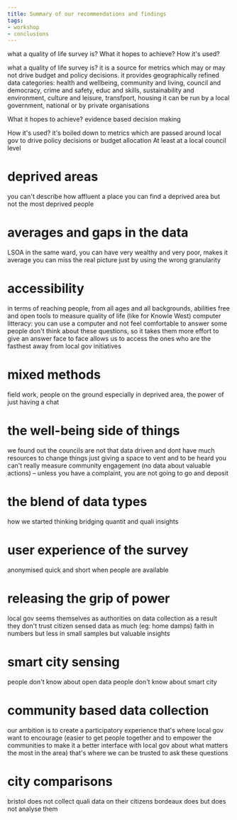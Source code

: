 ```yaml
---
title: Summary of our recommendations and findings
tags:
- workshop
- conclusions
---
```


what a quality of life survey is? What it hopes to achieve? How it's used?

what a quality of life survey is?
it is a source for metrics which may or may not drive budget and policy decisions.
it provides geographically refined data
categories: health and wellbeing, community and living, council and democracy, crime and safety, educ and skills, sustainability and environment, culture and leisure, transfport, housing
it can be run by a local government, national or by private organisations

What it hopes to achieve?
evidence based decision making

How it's used?
it's boiled down to metrics which are passed around local gov to drive policy decisions or budget allocation
At least at a local council level

# deprived areas

you can't describe how affluent a place
you can find a deprived area but not the most deprived people


# averages and gaps in the data

LSOA in the same ward, you can have very wealthy and very poor, makes it average
you can miss the real picture just by using the wrong granularity

# accessibility

in terms of reaching people, from all ages and all backgrounds, abilities
free and open tools to measure quality of life (like for Knowle West)
computer litteracy: you can use a computer and not feel comfortable to answer
some people don't think about these questions, so it takes them more effort to give an answer
face to face allows us to access the ones who are the fasthest away from local gov initiatives

# mixed methods

field work, people on the ground
especially in deprived area, the power of just having a chat

# the well-being side of things

we found out the councils are not that data driven and dont have much resources to change things
just giving a space to vent and to be heard
you can't really measure community engagement (no data about valuable actions) – unless you have a complaint, you are not going to go and deposit

# the blend of data types

how we started thinking bridging quantit and quali insights

# user experience of the survey

anonymised
quick and short
when people are available

# releasing the grip of power

local gov seems themselves as authorities on data collection
as a result they don't trust citizen sensed data as much (eg: home damps)
faith in numbers but less in small samples but valuable insights

# smart city sensing

people don't know about open data
people don't know about smart city

# community based data collection

our ambition is to create a participatory experience
that's where local gov want to encourage (easier to get people together and to empower the communities to make it a better interface with local gov about what matters the most in the area)
that's where we can be trusted to ask these questions

# city comparisons

bristol does not collect quali data on their citizens
bordeaux does but does not analyse them
